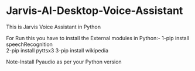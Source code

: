 # Jarvis-AI-Desktop-Voice-Assistant
This is Jarvis Voice Assistant in Python

For Run this you have to install the External modules in Python:-
1-pip install speechRecognition<br>
2-pip install pyttsx3
3-pip install wikipedia



Note-Install Pyaudio as per your Python version
